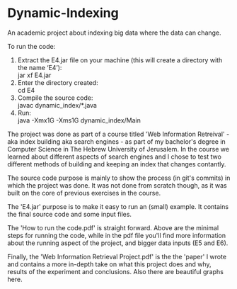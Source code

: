 # Dynamic-Indexing
An academic project about indexing big data where the data can change.  

To run the code:
1. Extract the E4.jar file on your machine (this will create a directory with the name ‘E4’):  
jar xf E4.jar
2. Enter the directory created:  
cd E4
3. Compile the source code:  
javac dynamic_index/*.java
5. Run:  
java -Xmx1G -Xms1G dynamic_index/Main

The project was done as part of a course titled 'Web Information Retreival' - aka index building aka search engines - as part of my bachelor's degree in Computer Science in The Hebrew University of Jerusalem.
In the course we learned about different aspects of search engines and I chose to test two different methods of building and keeping an index that changes contantly.

The source code purpose is mainly to show the process (in git's commits) in which the project was done. It was not done from scratch though, as it was built on the core of previous exercises in the course.

The 'E4.jar' purpose is to make it easy to run an (small) example. It contains the final source code and some input files. 

The 'How to run the code.pdf'  is straight forward. Above are the minimal steps for running the code, while in the pdf file you'll find more information about the running aspect of the project, and bigger data inputs (E5 and E6).

Finally, the 'Web Information Retrieval Project.pdf' is the the 'paper' I wrote and contains a more in-depth take on what this project does and why, results of the experiment and conclusions. Also there are beautiful  graphs here.
